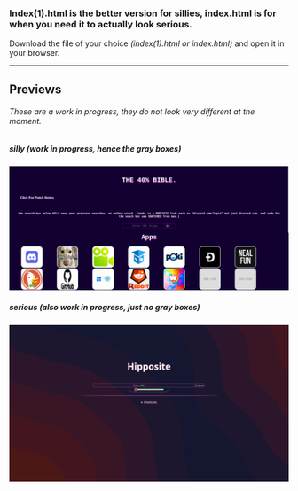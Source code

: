 ### Index(1).html is the better version for sillies, index.html is for when you need it to actually look serious.


Download the file of your choice *(index(1).html or index.html)* and open it in your browser.


---


## Previews


###### These are a work in progress, they do not look very different at the moment.



##### silly (work in progress, hence the gray boxes)


![alt text](/ex1.png "Example 1")


##### serious  (also work in progress, just no gray boxes)


![alt text](/ex2.png "Example 2")
